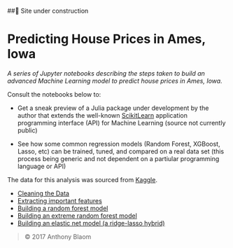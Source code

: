 ##&#128679; Site under construction

# Predicting House Prices in Ames, Iowa

*A series of Jupyter notebooks describing the steps taken to build an
 advanced Machine Learning model to predict house prices in Ames,
 Iowa.*

Consult the notebooks below  to:

- Get a sneak preview of a Julia package under
  development by the author that extends the well-known [ScikitLearn](http://scikit-learn.org/stable/) application
  programming interface (API) for Machine Learning (source not
  currently public)

- See how some common regression models (Random Forest, XGBoost,
  Lasso, etc) can be trained, tuned, and compared on a real data set
  (this process being generic and not dependent on a partiular
  programming language or API)

The data for this analysis was sourced from [Kaggle](https://www.kaggle.com/c/house-prices-advanced-regression-techniques).

- [Cleaning the Data](http://nbviewer.jupyter.org/github/ablaom/AmesHousePrices/blob/master/clean.ipynb)
- [Extracting important features](http://nbviewer.jupyter.org/github/ablaom/AmesHousePrices/blob/master/reduce.ipynb)
- [Building a random forest model](http://nbviewer.jupyter.org/github/ablaom/AmesHousePrices/blob/master/model_random_forest.ipynb)
- [Building an extreme random forest model](http://nbviewer.jupyter.org/github/ablaom/AmesHousePrices/blob/master/model_extreme_forest.ipynb)
- [Building an elastic net model (a ridge-lasso hybrid)](http://nbviewer.jupyter.org/github/ablaom/AmesHousePrices/blob/master/model_elastic_net.ipynb)

> &copy; 2017 Anthony Blaom

